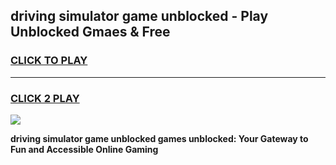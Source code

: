 
## driving simulator game unblocked - Play Unblocked Gmaes & Free
<h3>
<a href="https://news.freeplayer.one?title=driving_simulator_game_unblocked&ref=23F">CLICK TO PLAY</a></h3>
<hr>

<h3>
<a href="https://news.freeplayer.one?title=driving_simulator_game_unblocked&ref=23F">CLICK 2 PLAY</a>
  
</h3>

<a href="https://news.freeplayer.one?title=driving_simulator_game_unblocked&ref=23F/"><img src="https://clearcache.store/games.png"></a>


**driving simulator game unblocked games unblocked: Your Gateway to Fun and Accessible Online Gaming**

